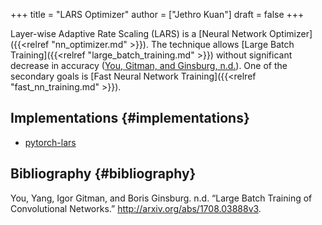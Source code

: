 +++
title = "LARS Optimizer"
author = ["Jethro Kuan"]
draft = false
+++

Layer-wise Adaptive Rate Scaling (LARS) is a [Neural Network Optimizer]({{<relref "nn_optimizer.md" >}}). The
technique allows [Large Batch Training]({{<relref "large_batch_training.md" >}}) without significant decrease in accuracy
([You, Gitman, and Ginsburg, n.d.](#org6e4a463)). One of the secondary goals is
[Fast Neural Network Training]({{<relref "fast_nn_training.md" >}}).

## Implementations {#implementations}

- [pytorch-lars](https://github.com/noahgolmant/pytorch-lars)

## Bibliography {#bibliography}

<a id="org6e4a463"></a>You, Yang, Igor Gitman, and Boris Ginsburg. n.d. “Large Batch Training of Convolutional Networks.” <http://arxiv.org/abs/1708.03888v3>.

